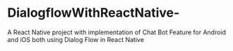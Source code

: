 # DialogflowWithReactNative-
A React Native project with implementation of Chat Bot Feature for Android and iOS both using Dialog Flow in React Native
